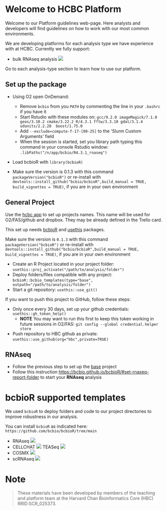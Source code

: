 # Welcome to HCBC Platform

Welcome to our Platform guidelines web-page. Here analysts and developers will find guidelines on how to work with our most common environments.

We are developing platforms for each analysis type we have experience with at HCBC. Currently we fully support:

- bulk RNAseq analysis ![](https://img.shields.io/badge/status-beta-blue)

Go to each analysis-type section to learn how to use our platform.

## Set up the package

* Using O2 open OnDemand: 
    * Remove `bcbio` from you `PATH` by commenting the line in your `.bashrc` if you have it
    * Start Rstudio with these modules on: `gcc/9.2.0 imageMagick/7.1.0 geos/3.10.2 cmake/3.22.2 R/4.3.1 fftw/3.3.10 gdal/3.1.4 udunits/2.2.28  boost/1.75.0`
    * Add `--exclude=compute-f-17-[09-25]` to the 'Slurm Custom Arguments' field
    * When the session is started, set you library path typing this command in your console Rstudio window:  `.libPaths("/n/app/bcbio/R4.3.1_rnaseq")`

* Load bcbioR with `library(bcbioR)`
* Make sure the version is 0.1.3 with this command `packageVersion("bcbioR")` or re-install with `devtools::install_github("bcbio/bcbioR",build_manual = TRUE, build_vignettes = TRUE)`, if you are in your own environment

## General Project

Use the [hcbc app](https://hcbc.connect.hms.harvard.edu/content/8cd62872-0ec9-4905-8920-c745d2375758) to set up projects names. This name will be used for O2/FAS/github and dropbox. They may be already defined in the Trello card.

This set up needs [bcbioR](https://github.com/bcbio/bcbioR) and [usethis](https://usethis.r-lib.org) packages.

Make sure the version is `0.1.3` with this command `packageVersion("bcbioR")` or re-install with `devtools::install_github("bcbio/bcbioR",build_manual = TRUE, build_vignettes = TRUE)`, if you are in your own environment

* Create an R Project located in your project folder: `usethis::proj_activate("/path/to/analysis/folder")`
* Deploy folders/files compatible with any project: `bcbioR::bcbio_templates(type="base", outpath="/path/to/analysis/folder")`
* Start a git repository: `usethis::use_git()`

If you want to push this project to GitHub, follow these steps:

* Only once every 30 days, set up your github credentials: `usethis::gh_token_help()`
  * **NOTE** You may want to run this first to keep this token working in future sessions in O2/FAS: `git config --global credential.helper store`
* Push repository to HBC github as private: `usethis::use_github(org="hbc",private=TRUE)`

## RNAseq

* Follow the previous step to set up the [base](#general-project) project
* Follow this instruction https://bcbio.github.io/bcbioR/#set-rnaseq-report-folder to start your **RNAseq** analysis

# bcbioR supported templates

We used `bcbioR` to deploy folders and code to our project directories to improve robustness in our analysis.

You can install `bcbioR` as indicated here: `https://github.com/bcbio/bcbioR/tree/main`

- RNAseq ![](https://img.shields.io/badge/status-alpha-blue)
- CELLCHAT ![](https://img.shields.io/badge/status-alpha-yellow)
TEASeq ![](https://img.shields.io/badge/status-concept-yellow)
- COSMX ![](https://img.shields.io/badge/status-concept-yellow)
- scRNAseq ![](https://img.shields.io/badge/status-concept-yellow)


# Note
>These materials have been developed by members of the teaching and platform team at the Harvard Chan Bioinformatics Core (HBC) RRID:SCR_025373. 